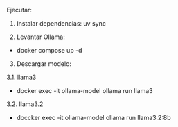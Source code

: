 
Ejecutar:

1. Instalar dependencias:
uv sync

2. Levantar Ollama:
- docker compose up -d

3. Descargar modelo:

3.1. llama3
- docker exec -it ollama-model ollama run llama3 

3.2. llama3.2
- doccker exec -it ollama-model ollama run llama3.2:8b